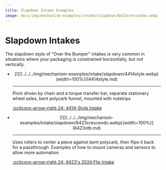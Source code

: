 ```yaml
---
title: Slapdown Intake Examples
image: docs/img/mechanism-examples/intake/slapdown/6423crescendo.webp
---
```


# Slapdown Intakes

The slapdown style of "Over the Bumper" intakes is very common in situations where your packaging is constrained horizontally, but not vertically.

<div class="grid cards" markdown>

-   <center>[![](../../../img/mechanism-examples/intake/slapdown/4414style.webp){width=100%}](4414style.md)</center>

    ---

    Pivot driven by chain and a torque transfer bar, separate stationary wheel axles, bent polycarb funnel, mounted with nutstrips
    
    [:octicons-arrow-right-24: 4414-Style Intake](4414style.md)

-   <center>[![](../../../img/mechanism-examples/intake/slapdown/6423crescendo.webp){width=100%}](6423otb.md)</center>

    ---

    Uses rollers to center a piece against bent polycarb, then flips it back for a passthrough. Examples of how to mount cameras and sensors to allow more automation
    
    [:octicons-arrow-right-24: 6423's 2024 Flip Intake](6423otb.md)

</div>